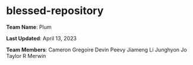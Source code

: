 # blessed-repository
__Team Name__: Plum

__Last Updated__: April 13, 2023

__Team Members__:
Cameron Gregoire
Devin Peevy
Jiameng Li
Junghyon Jo
Taylor R Merwin
